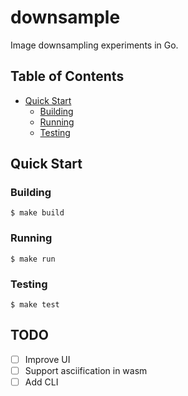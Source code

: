 # downsample

Image downsampling experiments in Go.


## Table of Contents

- [Quick Start](#quick-start)
	- [Building](#building)
	- [Running](#running)
	- [Testing](#testing)


## Quick Start


### Building

```console
$ make build
```


### Running

```console
$ make run
```


### Testing

```console
$ make test
```

## TODO

- [ ] Improve UI
- [ ] Support asciification in wasm
- [ ] Add CLI
